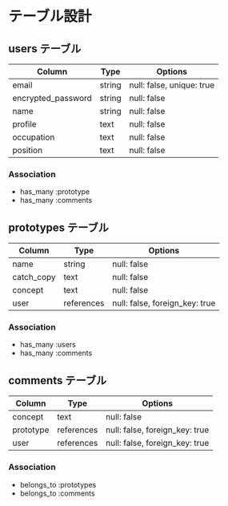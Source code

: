 # テーブル設計

## users テーブル

| Column              | Type   | Options     |
| ------------------- | ------ | ----------- |
| email               | string | null: false, unique: true |
| encrypted_password  | string | null: false |
| name                | string | null: false |
| profile             | text   | null: false |
| occupation          | text   | null: false |
| position            | text   | null: false |

### Association

- has_many :prototype
- has_many :comments


## prototypes テーブル

| Column       | Type       | Options     |
| ------------ | ---------- | ----------- |
| name         | string     | null: false |
| catch_copy   | text       | null: false |
| concept      | text       | null: false |
| user         | references | null: false, foreign_key: true |

### Association

- has_many :users
- has_many :comments 

## comments テーブル

| Column    | Type       | Options                        |
| --------- | ---------- | ------------------------------ |
| concept   | text       | null: false |
| prototype | references | null: false, foreign_key: true |
| user      | references | null: false, foreign_key: true |

### Association

- belongs_to :prototypes
- belongs_to :comments

